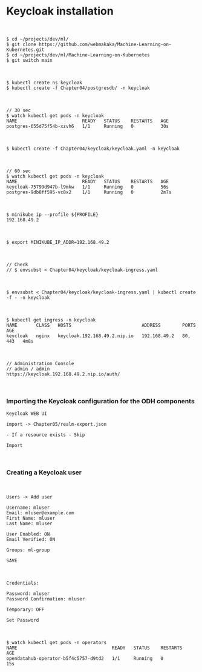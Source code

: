 # Keycloak installation

<br/>

```
$ cd ~/projects/dev/ml/
$ git clone https://github.com/webmakaka/Machine-Learning-on-Kubernetes.git
$ cd ~/projects/dev/ml/Machine-Learning-on-Kubernetes
$ git switch main
```

<br/>

```
$ kubectl create ns keycloak
$ kubectl create -f Chapter04/postgresdb/ -n keycloak
```

<br/>

```
// 30 sec
$ watch kubectl get pods -n keycloak
NAME                        READY   STATUS    RESTARTS   AGE
postgres-655d75f54b-xzvh6   1/1     Running   0          30s
```

<br/>

```
$ kubectl create -f Chapter04/keycloak/keycloak.yaml -n keycloak
```

<br/>

```
// 60 sec
$ watch kubectl get pods -n keycloak
NAME                        READY   STATUS    RESTARTS   AGE
keycloak-75799d947b-l9mkw   1/1     Running   0          56s
postgres-9db8ff595-vc8x2    1/1     Running   0          2m7s

```

<br/>

```
$ minikube ip --profile ${PROFILE}
192.168.49.2
```

<br/>

```
$ export MINIKUBE_IP_ADDR=192.168.49.2
```

<br/>

```
// Check
// $ envsubst < Chapter04/keycloak/keycloak-ingress.yaml
```

<br/>

```
$ envsubst < Chapter04/keycloak/keycloak-ingress.yaml | kubectl create -f - -n keycloak
```

<br/>

```
$ kubectl get ingress -n keycloak
NAME       CLASS   HOSTS                          ADDRESS        PORTS     AGE
keycloak   nginx   keycloak.192.168.49.2.nip.io   192.168.49.2   80, 443   4m8s
```

<br/>

```
// Administration Console
// admin / admin
https://keycloak.192.168.49.2.nip.io/auth/
```

<br/>

### Importing the Keycloak configuration for the ODH components

```
Keycloak WEB UI

import -> Chapter05/realm-export.json

- If a resource exists - Skip

Import
```

<br/>

### Creating a Keycloak user

<br/>

```
Users -> Add user

Username: mluser
Email: mluser@example.com
First Name: mluser
Last Name: mluser

User Enabled: ON
Email Verified: ON

Groups: ml-group

SAVE
```

<br/>

```
Credentials:

Password: mluser
Password Confirmation: mluser

Temporary: OFF

Set Password
```

<br/>

```
$ watch kubectl get pods -n operators
NAME                                   READY   STATUS    RESTARTS   AGE
opendatahub-operator-b5f4c5757-d9td2   1/1     Running   0          15s
```
